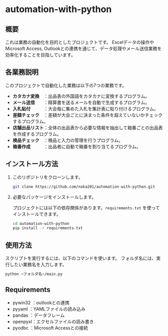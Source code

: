 # automation-with-python

## 概要
これは業務の自動化を目的としたプロジェクトです。
Excelデータの操作やMicrosoft Access, Outlookとの連携を通じて、データ処理やメール送信業務を効率化することを目指しています。

## 各業務説明
このプロジェクトで自動化した業務は以下の7つの業務です。

- **カタカナ変換**　：出品表の外国語をカタカナに変換するプログラム。
- **メール送信**　　：精算書を送るメールを自動で生成するプログラム。
- **入札貼付**　　　：大会毎に集めた入札を集計表に貼り付けるプログラム。
- **差額チェック**　：差額が大会ごとに決まった条件を超えていないかチェックするプログラム。
- **店舗出品リスト**：全体の出品表から必要な情報を抽出して箱番ごとの出品表を作成するプログラム。
- **検品チェック**　：検品と入力の管理を行うプログラム。
- **箱番作成**　　　：出品者に自動で箱番を割り当てるプログラム。


## インストール方法

1. このリポジトリをクローンします。

    ```bash
    git clone https://github.com/naka201/automation-with-python.git
    ```

2. 必要なパッケージをインストールします。

    プロジェクトには以下の依存関係があります。`requirements.txt` を使ってインストールできます。

    ```bash
    cd automation-with-python
    pip install -r requirements.txt
    ```

## 使用方法

スクリプトを実行するには、以下のコマンドを使います。
フォルダ名には、実行したい業務名を入力します。

```bash
python <フォルダ名>/main.py
```

## Requirements
- pywin32 ：outlookとの連携
- pyyaml  ：YAMLファイルの読み込み
- pandas  ：データフレーム
- openpyxl：エクセルファイルの読み書き
- pyodbc  ：Microsoft Accessとの接続

